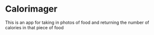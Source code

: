 # Calorimager
This is an app for taking in photos of food and returning the number of calories in that piece of food
